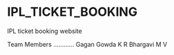 # IPL_TICKET_BOOKING
IPL ticket booking website

Team Members
............
Gagan Gowda K R
Bhargavi M V 
